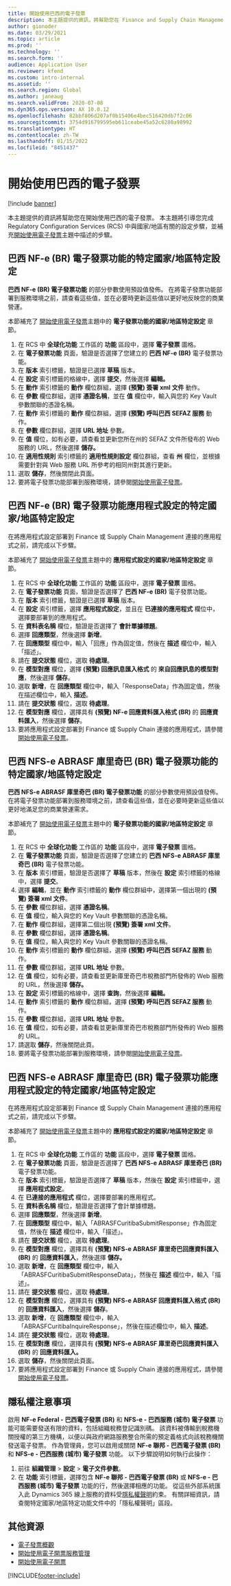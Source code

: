 ```yaml
---
title: 開始使用巴西的電子發票
description: 本主題提供的資訊，將幫助您在 Finance and Supply Chain Management 中開始使用巴西的電子發票。
author: gionoder
ms.date: 03/29/2021
ms.topic: article
ms.prod: ''
ms.technology: ''
ms.search.form: ''
audience: Application User
ms.reviewer: kfend
ms.custom: intro-internal
ms.assetid: ''
ms.search.region: Global
ms.author: janeaug
ms.search.validFrom: 2020-07-08
ms.dyn365.ops.version: AX 10.0.12
ms.openlocfilehash: 82bbf806d207af0b15406e4bec516420db7f2c06
ms.sourcegitcommit: 3754d916799595eb611ceabe45a52c6280a98992
ms.translationtype: HT
ms.contentlocale: zh-TW
ms.lasthandoff: 01/15/2022
ms.locfileid: "8451437"
---
```

# <a name="get-started-with-electronic-invoicing-for-brazil"></a>開始使用巴西的電子發票 

[!include [banner](../includes/banner.md)]

本主題提供的資訊將幫助您在開始使用巴西的電子發票。 本主題將引導您完成 Regulatory Configuration Services (RCS) 中與國家/地區有關的設定步驟，並補充[開始使用電子發票](e-invoicing-get-started.md)主題中描述的步驟。

## <a name="country-specific-configuration-for-brazilian-nf-e-br-electronic-invoicing-feature"></a>巴西 NF-e (BR) 電子發票功能的特定國家/地區特定設定

**巴西 NF-e (BR) 電子發票功能** 的部分參數使用預設值發佈。 在將電子發票功能部署到服務環境之前，請查看這些值，並在必要時更新這些值以更好地反映您的商業營運。

本節補充了 [開始使用電子發票](e-invoicing-get-started.md)主題中的 **電子發票功能的國家/地區特定設定** 章節。

1. 在 RCS 中 **全球化功能** 工作區的 **功能** 區段中，選擇 **電子發票** 圖格。
2. 在 **電子發票功能** 頁面，驗證是否選擇了您建立的 **巴西 NF-e (BR)** 電子發票功能。
3. 在 **版本** 索引標籤，驗證是已選擇 **草稿** 版本。
4. 在 **設定** 索引標籤的格線中，選擇 **提交**，然後選擇 **編輯。**
5. 在 **動作** 索引標籤的 **動作** 欄位群組，選擇 **(預覽) 簽署 xml 文件** 動作。
6. 在 **參數** 欄位群組，選擇 **憑證名稱**，並在 **值** 欄位中，輸入與您的 Key Vault 參數關聯的憑證名稱。
7. 在 **動作** 索引標籤的 **動作** 欄位群組，選擇 **(預覽) 呼叫巴西 SEFAZ 服務** 動作。
8. 在 **參數** 欄位群組，選擇 **URL 地址** 參數。
9. 在 **值** 欄位，如有必要，請查看並更新您所在州的 SEFAZ 文件所發布的 Web 服務的 URL，然後選擇 **儲存。**
10. 在 **適用性規則** 索引標籤的 **適用性規則設定** 欄位群組，查看 **州** 欄位，並根據需要針對與 Web 服務 URL 所參考的相同州對其進行更新。
11. 選取 **儲存**，然後關閉此頁面。
12. 要將電子發票功能部署到服務環境，請參閱[開始使用電子發票](e-invoicing-get-started.md)。

## <a name="country-specific-configuration-of-application-setup-for-brazilian-nf-e-br-electronic-invoicing-feature"></a>巴西 NF-e (BR) 電子發票功能應用程式設定的特定國家/地區特定設定

在將應用程式設定部署到 Finance 或 Supply Chain Management 連接的應用程式之前，請完成以下步驟。

本節補充了 [開始使用電子發票](e-invoicing-get-started.md)主題中的 **應用程式設定的國家/地區特定設定** 章節。

1. 在 RCS 中 **全球化功能** 工作區的 **功能** 區段中，選擇 **電子發票** 圖格。
2. 在 **電子發票功能** 頁面，驗證是否選擇了 **巴西 NF-e (BR)** 電子發票功能。
3. 在 **版本** 索引標籤，驗證是已選擇 **草稿** 版本。
4. 在 **設定** 索引標籤，選擇 **應用程式設定**，並且在 **已連接的應用程式** 欄位中，選擇要部署到的應用程式。
5. 在 **資料表名稱** 欄位，驗證是否選擇了 **會計單據標題**。
6. 選擇 **回應類型**，然後選擇 **新增**。
7. 在 **回應類型** 欄位中，輸入「回應」作為固定值，然後在 **描述** 欄位中，輸入「描述」。
8. 請在 **提交狀態** 欄位，選取 **待處理**。
9. 在 **模型對應** 欄位，選擇 **(預覽) 回應訊息匯入格式** 的 **來自回應訊息的模型對應**，然後選擇 **儲存**。
10. 選取 **新增**，在 **回應類型** 欄位中，輸入「ResponseData」作為固定值，然後在描述欄位中，輸入 **描述**。
11. 請在 **提交狀態** 欄位，選取 **待處理**。
12. 在 **模型對應** 欄位，選擇具有 **(預覽) NF-e 回應資料匯入格式 (BR)** 的 **回應資料匯入**，然後選擇 **儲存**。
13. 要將應用程式設定部署到 Finance 或 Supply Chain 連接的應用程式，請參閱[開始使用電子發票](e-invoicing-get-started.md)。

## <a name="country-specific-configuration-for-brazilian-nfs-e-abrasf-curitiba-br-electronic-invoicing-feature"></a>巴西 NFS-e ABRASF 庫里奇巴 (BR) 電子發票功能的特定國家/地區特定設定

**巴西 NFS-e ABRASF 庫里奇巴 (BR) 電子發票功能** 的部分參數使用預設值發佈。 在將電子發票功能部署到服務環境之前，請查看這些值，並在必要時更新這些值以更好地滿足您的商業營運需求。

本節補充了 [開始使用電子發票](e-invoicing-get-started.md)主題中的 **電子發票功能的國家/地區特定設定** 章節。

1. 在 RCS 中 **全球化功能** 工作區的 **功能** 區段中，選擇 **電子發票** 圖格。
2. 在 **電子發票功能** 頁面，驗證是否選擇了您建立的 **巴西 NFS-e ABRASF 庫里奇巴 (BR)** 電子發票功能。
3. 在 **版本** 索引標籤，驗證是否選擇了 **草稿** 版本，然後在 **設定** 索引標籤的格線中，選擇 **提交**。
4. 選擇 **編輯**，並在 **動作** 索引標籤的 **動作** 欄位群組中，選擇第一個出現的 **(預覽) 簽署 xml 文件**。
5. 在 **參數** 欄位群組，選擇 **憑證名稱**。
6. 在 **值** 欄位，輸入與您的 Key Vault 參數關聯的憑證名稱。
7. 在 **動作** 欄位群組，選擇第二個出現 **(預覽) 簽署 xml 文件**。
8. 在 **參數** 欄位群組，選擇 **憑證名稱**。
9. 在 **值** 欄位，輸入與您的 Key Vault 參數關聯的憑證名稱。
10. 在 **動作** 索引標籤的 **動作** 欄位群組，選擇 **(預覽) 呼叫巴西 SEFAZ 服務** 動作。
11. 在 **參數** 欄位群組，選擇 **URL 地址** 參數。
12. 在 **值** 欄位，如有必要，請查看並更新庫里奇巴市稅務部門所發佈的 Web 服務的 URL，然後選擇 **儲存。**
13. 在 **設定** 索引標籤的格線中，選擇 **查詢**，然後選擇 **編輯。**
14. 在 **動作** 索引標籤的 **動作** 欄位群組，選擇 **(預覽) 呼叫巴西 SEFAZ 服務** 動作。
15. 在 **參數** 欄位群組，選擇 **URL 地址** 參數。
16. 在 **值** 欄位，如有必要，請查看並更新庫里奇巴市稅務部門所發佈的 Web 服務的 URL。
17. 請選取 **儲存**，然後關閉此頁。
18. 要將電子發票功能部署到服務環境，請參閱[開始使用電子發票](e-invoicing-get-started.md)。

## <a name="country-specific-configuration-of-application-setup-for-brazilian-nfs-e-abrasf-curitiba-br-electronic-invoicing-feature"></a>巴西 NFS-e ABRASF 庫里奇巴 (BR) 電子發票功能應用程式設定的特定國家/地區特定設定

在將應用程式設定部署到 Finance 或 Supply Chain Management 連接的應用程式之前，請完成以下步驟。

本節補充了 [開始使用電子發票](e-invoicing-get-started.md)主題中的 **應用程式設定的國家/地區特定設定** 章節。

1. 在 RCS 中 **全球化功能** 工作區的 **功能** 區段中，選擇 **電子發票** 圖格。
2. 在 **電子發票功能** 頁面，驗證是否選擇了 **巴西 NFS-e ABRASF 庫里奇巴 (BR)** 電子發票功能。
3. 在 **版本** 索引標籤，驗證是否選擇了 **草稿** 版本，然後在 **設定** 索引標籤中，選擇 **應用程式設定**。
4. 在 **已連接的應用程式** 欄位，選擇要部署的應用程式。
5. 在 **資料表名稱** 欄位，驗證是否選擇了會計單據標題。
6. 選擇 **回應類型**，然後選擇 **新增**。
7. 在 **回應類型** 欄位中，輸入「ABRASFCuritibaSubmitResponse」作為固定值，然後在 **描述** 欄位中，輸入「描述」。
8. 請在 **提交狀態** 欄位，選取 **待處理**。
9. 在 **模型對應** 欄位，選擇具有 **(預覽) NFS-e ABRASF 庫里奇巴回應資料匯入 (BR)** 的 **回應資料匯入**，然後選擇 **儲存。**
10. 選取 **新增**，在 **回應類型** 欄位中，輸入「ABRASFCuritibaSubmitResponseData」，然後在 **描述** 欄位中，輸入「描述」。
11. 請在 **提交狀態** 欄位，選取 **待處理**。
12. 在 **模型對應** 欄位，選擇具有 **(預覽) NFS-e ABRASF 回應資料匯入格式 (BR)** 的 **回應資料匯入**，然後選擇 **儲存**。
13. 選取 **新增**，在 **回應類型** 欄位中，輸入「ABRASFCuritibaInquireResponse」，然後在描述欄位中，輸入 **描述**。
14. 請在 **提交狀態** 欄位，選取 **待處理**。
15. 在 **模型對應** 欄位，選擇具有 **(預覽) NFS-e ABRASF 庫里奇巴回應資料匯入 (BR)** 的 **回應資料匯入。**
16. 選取 **儲存**，然後關閉此頁面。
17. 要將應用程式設定部署到 Finance 或 Supply Chain 連接的應用程式，請參閱[開始使用電子發票](e-invoicing-get-started.md)。

## <a name="privacy-notice"></a>隱私權注意事項
啟用 **NF-e Federal - 巴西電子發票 (BR)** 和 **NFS-e - 巴西服務 (城市) 電子發票** 功能可能需要發送有限的資料，包括組織稅務登記識別碼。 該資料被傳輸到稅務機關授權的第三方機構，以便以與政府網路服務整合所需的預定義格式向該稅務機關發送電子發票。 作為管理員，您可以啟用或關閉 **NF-e 聯邦 - 巴西電子發票 (BR)** 和 **NFS-e - 巴西服務 (城市) 電子發票** 功能。 以下步驟說明如何執行此操作： 

1. 前往 **組織管理** > **設定** > **電子文件參數**。 
2. 在 **功能** 索引標籤，選擇包含 **NF-e 聯邦 - 巴西電子發票 (BR)** 或 **NFS-e - 巴西服務 (城市) 電子發票** 功能的行，然後選擇相應的功能。 從這些外部系統匯入此 Dynamics 365 線上服務的資料受[隱私權聲明](https://go.microsoft.com/fwlink/?LinkId=512132)約束。 有關詳細資訊，請查閱特定國家/地區特定功能文件中的「隱私權聲明」區段。

## <a name="additional-resources"></a>其他資源

- [電子發票概觀](e-invoicing-service-overview.md)
- [開始使用電子開票服務管理](e-invoicing-get-started-service-administration.md)
- [開始使用電子開票](e-invoicing-get-started.md)


[!INCLUDE[footer-include](../../includes/footer-banner.md)]
